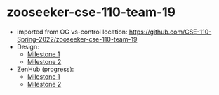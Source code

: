 # zooseeker-cse-110-team-19
- imported from OG vs-control location: https://github.com/CSE-110-Spring-2022/zooseeker-cse-110-team-19
- Design: 
    - [Milestone 1](https://github.com/all026/Zoo-Seeker-App/blob/main/documentation-planning/Team_19_MS_1_Planning.pdf)
    - [Milestone 2](https://github.com/all026/Zoo-Seeker-App/blob/main/documentation-planning/Team_19_MS2_Planning.pdf)
- ZenHub (progress): 
    - [Milestone 1](https://github.com/all026/Zoo-Seeker-App/blob/main/documentation-planning/Team_19_MS_1_Iteration_Check-In_-_Google_Docs.pdf)
    - [Milestone 2](https://github.com/all026/Zoo-Seeker-App/blob/main/documentation-planning/Team_19_MS_2_Iteration_Check_In.pdf)

